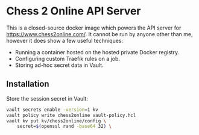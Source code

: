 # Chess 2 Online API Server

This is a closed-source docker image which powers the API server for <https://www.chess2online.com/>. It cannot be run by anyone other than me, however it does show a few useful techniques:

- Running a container hosted on the hosted private Docker registry.
- Configuring custom Traefik rules on a job.
- Storing ad-hoc secret data in Vault.

## Installation

Store the session secret in Vault:

```bash
vault secrets enable -version=1 kv
vault policy write chess2online vault-policy.hcl
vault kv put kv/chess2online/config \
	secret=$(openssl rand -base64 32) \
```
